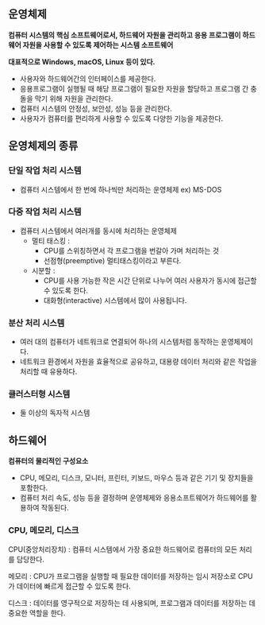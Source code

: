 ## 운영체제

**컴퓨터 시스템의 핵심 소프트웨어로서, 하드웨어 자원을 관리하고 응용 프로그램이 하드웨어 자원을 사용할 수 있도록 제어하는 시스템 소프트웨어**

**대표적으로 Windows, macOS, Linux 등이 있다.**

- 사용자와 하드웨어간의 인터페이스를 제공한다.
- 응용프로그램이 실행될 때 해당 프로그램이 필요한 자원을 할당하고 프로그램 간 충돌을 막기 위해 자원을 관리한다.
- 컴퓨터 시스템의 안정성, 보안성, 성능 등을 관리한다.
- 사용자가 컴퓨터를 편리하게 사용할 수 있도록 다양한 기능을 제공한다.

## 운영체제의 종류

### 단일 작업 처리 시스템

- 컴퓨터 시스템에서 한 번에 하나씩만 처리하는 운영체제 ex) MS-DOS

### 다중 작업 처리 시스템

- 컴퓨터 시스템에서 여러개를 동시에 처리하는 운영체제
    - 멀티 태스킹 :
        - CPU를 스위칭하면서 각 프로그램을 번갈아 가며 처리하는 것
        - 선점형(preemptive) 멀티태스킹이라고 부른다.
    - 시분할 :
        - CPU를 사용 가능한 작은 시간 단위로 나누어 여러 사용자가 동시에 접근할 수 있도록 한다.
        - 대화형(interactive) 시스템에서 많이 사용됩니다.

### 분산 처리 시스템

- 여러 대의 컴퓨터가 네트워크로 연결되어 하나의 시스템처럼 동작하는 운영체제이다.
- 네트워크 환경에서 자원을 효율적으로 공유하고, 대용량 데이터 처리와 같은 작업을 처리할 때 유용하다.

### 클러스터형 시스템

- 둘 이상의 독자적 시스템

## 하드웨어

**컴퓨터의 물리적인 구성요소** 

- CPU, 메모리, 디스크, 모니터, 프린터, 키보드, 마우스 등과 같은 기기 및 장치들을 포함한다.
- 컴퓨터 처리 속도, 성능 등을 결정하며 운영체제와 응용소프트웨어가 하드웨어를 활용하여 작동된다.

### CPU, 메모리, 디스크

CPU(중앙처리장치) :  컴퓨터 시스템에서 가장 중요한 하드웨어로 컴퓨터의 모든 처리를 담당한다. 

메모리 : CPU가 프로그램을 실행할 때 필요한 데이터를 저장하는 임시 저장소로 CPU가 데이터에 빠르게 접근할 수 있도록 한다. 

디스크 :  데이터를 영구적으로 저장하는 데 사용되며, 프로그램과 데이터를 저장하는 데 중요한 역할을 한다.
